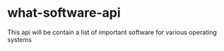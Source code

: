 # what-software-api
This api will be contain a list of important software for various operating systems
